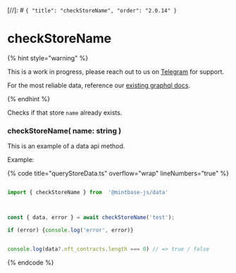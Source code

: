 [//]: # `{ "title": "checkStoreName", "order": "2.0.14" }`
# checkStoreName



{% hint style="warning" %}



This is a work in progress, please reach out to us on [Telegram](https://t.me/mintdev) for support.

For the most reliable data, reference our [existing graphql docs](https://docs.mintbase.io/dev/read-data/mintbase-graph).



{% endhint %}




Checks if that store `name` already exists.



### checkStoreName( name: string )



This is an example of a data api method.


Example:



{% code title="queryStoreData.ts" overflow="wrap" lineNumbers="true" %}

```typescript

import { checkStoreName } from  '@mintbase-js/data'



const { data, error } = await checkStoreName('test');

if (error) {console.log('error', error)}


console.log(data?.nft_contracts.length === 0) // => true / false

```

{% endcode %}